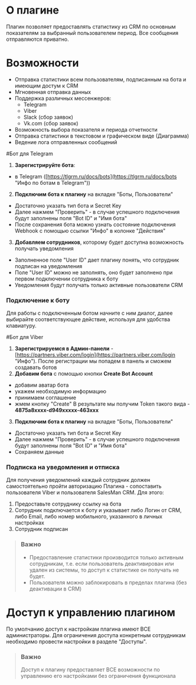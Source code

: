# О плагине

Плагин позволяет предоставлять статистику из CRM по основным показателям за выбранный пользователем период. Все сообщения отправляются приватно.

# Возможности

* Отправка статистики всем пользователям, подписанным на бота и имеющим достум к CRM
* Мгновенная отправка данных
* Поддержка различных мессенжеров:
  - Telegram
  - Viber
  - Slack (сбор заявок)
  - Vk.com (сбор заявок)
* Возможность выбора показателя и периода отчетности
* Отправка статистики в текстовом и графическом виде (Диаграмма)
* Ведение лога отправленных сообщений

#Бот для Telegram <i class="icon-paper-plane blue"></i>

1. **Зарегистрируйте бота**:
 - в Telegram ([https://tlgrm.ru/docs/bots](https://tlgrm.ru/docs/bots "Инфо по ботам в Telegram"))
2. **Подключим бота к плагину** на вкладке "Боты, Пользователи"
 - Достаточно указать тип бота и Secret Key
 - Далее нажмем "Проверить" - в случае успешного подключения будут заполнены поля "Bot ID" и "Имя бота"
 - После сохранения бота можно узнать состояние подключения Webhook с помощью ссылки "Инфо" в колонке "Действия"
3. **Добавляем сотрудников**, которому будет доступна возможность получать уведомления
 - Заполненное поле "User ID" дает плагину понять, что сотрудник подписан на уведомления
 - Поле "User ID" можно не заполнять, оно будет заполнено при первом подключении сотрудника к боту
 - Уведомления будут получать только активные пользователи CRM

### Подключение к боту

Для работы с подключенным ботом начните с ним диалог, далее выбирайте соответствующее действие, используя для удобства клавиатуру.

 
#Бот для Viber <i class="icon-whatsapp fiolet"></i>

1. **Зарегистрируемся в Админ-панели** - [https://partners.viber.com/login](https://partners.viber.com/login "Инфо"). После регистрации мы попадем в панель и сможем создавать ботов
2. **Добавим бота** с помощью кнопки **Create Bot Account**
  - добавим аватар бота
  - укажем необходимую информацию
  - принимаем соглашение
  - жмем кнопку "Create"
  В результате мы получим Token такого вида -  **4875a8xxxx-d949xxxxx-463xxx**
3. **Подключим бота к плагину** на вкладке "Боты, Пользователи"
 - Достаточно указать тип бота и Secret Key
 - Далее нажмем "Проверить" - в случае успешного подключения будут заполнены поля "Bot ID" и "Имя бота"
 - Сохраняем данные



### Подписка на уведомления и отписка

Для получения уведомлений каждый сотрудник должен самостоятельно пройти авторизацию Плагина - сопоставить пользователя Viber и пользователя SalesMan CRM. Для этого:

1. Предоставьте сотруднику ссылку на бота
2. Сотрудник подключается к боту и указывает либо Логин от CRM, либо Email, либо номер мобильного, указанного в личных настройках
3. Сотрудник подписан

> ### <h3 class="red">Важно</h3>
> - Предоставление статистики производится только активным сотрудникам, т.е. если пользователь деактивирован или удален из системы, то доступ к статистике он получать не будет.
> - Пользователя можно заблокировать в пределах плагина (без деактивации в CRM)

# Доступ к управлению плагином

По умолчанию доступ к настройкам плагина имеют ВСЕ администраторы. Для ограничения доступа конкретным сотрудникам необходимо провести настройки в разделе "Доступы".

> ### <h3 class="red">Важно</h3>
> Доступ к плагину предоставляет ВСЕ возможности по управлению его настройками без ограничения функционала

